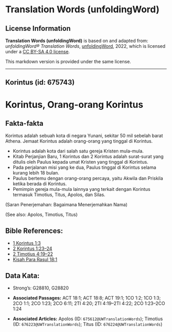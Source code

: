# Translation Words (unfoldingWord)

## License Information

**Translation Words (unfoldingWord)** is based on and adapted from: _unfoldingWord® Translation Words_, [unfoldingWord](https://unfoldingword.org/utw), 2022, which is licensed under a [CC BY-SA 4.0 license](https://creativecommons.org/licenses/by-sa/4.0/legalcode.en).

This markdown version is provided under the same license.



--------------------------------

## Korintus (id: 675743)

Korintus, Orang\-orang Korintus
===============================

Fakta\-fakta
------------

Korintus adalah sebuah kota di negara Yunani, sekitar 50 mil sebelah barat Athena. Jemaat Korintus adalah orang\-orang yang tinggal di Korintus.

* Korintus adalah kota dari salah satu gereja Kristen mula\-mula.
* Kitab Perjanjian Baru, 1 Korintus dan 2 Korintus adalah surat\-surat yang ditulis oleh Paulus kepada umat Kristen yang tinggal di Korintus.
* Pada perjalanan misi yang ke dua, Paulus tinggal di Korintus selama kurang lebih 18 bulan.
* Paulus bertemu dengan orang\-orang percaya, yaitu Akwila dan Priskila ketika berada di Korintus.
* Pemimpin gereja mula\-mula lainnya yang terkait dengan Korintus termasuk Timotius, Titus, Apolos, dan Silas.

(Saran Penerjemahan: Bagaimana Menerjemahkan Nama)

(See also: Apolos, Timotius, Titus)

Bible References:
-----------------

* [1 Korintus 1:3](https://ref.ly/1Cor0:0)
* [2 Korintus 1:23–24](https://ref.ly/2Cor0:0)
* [2 Timotius 4:19–22](https://ref.ly/2Tim0:0)
* [Kisah Para Rasul 18:1](https://ref.ly/Acts0:0)

Data Kata:
----------

* Strong’s: G28810, G28820

* **Associated Passages:** ACT 18:1; ACT 18:8; ACT 19:1; 1CO 1:2; 1CO 1:3; 2CO 1:1; 2CO 1:23; 2CO 6:11; 2TI 4:20; 2TI 4:19–2TI 4:22; 2CO 1:23–2CO 1:24
* **Associated Articles:** Apolos (ID: `675612@UWTranslationWords`); Timotius (ID: `676223@UWTranslationWords`); Titus (ID: `676224@UWTranslationWords`)

